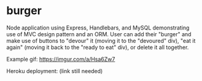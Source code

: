 # burger

Node application using Express, Handlebars, and MySQL demonstrating use of MVC design pattern and an ORM. 
User can add their "burger" and make use of buttons to "devour" it (moving it to the "devoured" div), "eat it again" (moving it back to the "ready to eat" div), or delete it all together.  

Example gif: https://imgur.com/a/Hsa6Zw7

Heroku deployment: (link still needed)